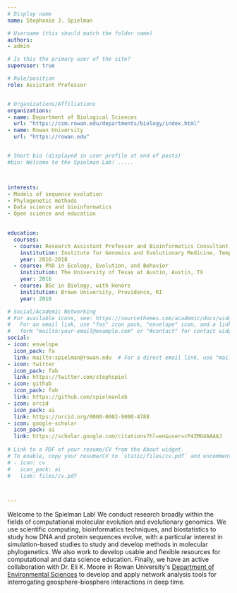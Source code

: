 ```yaml
---
# Display name
name: Stephanie J. Spielman

# Username (this should match the folder name)
authors:
- admin

# Is this the primary user of the site?
superuser: true

# Role/position
role: Assistant Professor


# Organizations/Affiliations
organizations:
- name: Department of Biological Sciences
  url: "https://csm.rowan.edu/departments/biology/index.html"
- name: Rowan University
  url: "https://rowan.edu"


# Short bio (displayed in user profile at end of posts)
#bio: Welcome to the Spielman Lab! .....



interests:
- Models of sequence evolution
- Phylogenetic methods
- Data science and bioinformatics
- Open science and education

  
education:
  courses:
  - course: Research Assistant Professor and Bioinformatics Consultant
    institution: Institute for Genomics and Evolutionary Medicine, Temple University, Philadelphia, PA
    year: 2016-2018
  - course: PhD in Ecology, Evolution, and Behavior
    institution: The University of Texas at Austin, Austin, TX
    year: 2016
  - course: BSc in Biology, with Honors
    institution: Brown University, Providence, RI
    year: 2010

# Social/Academic Networking
# For available icons, see: https://sourcethemes.com/academic/docs/widgets/#icons
#   For an email link, use "fas" icon pack, "envelope" icon, and a link in the
#   form "mailto:your-email@example.com" or "#contact" for contact widget.
social:
- icon: envelope
  icon_pack: fa
  link: mailto:spielman@rowan.edu  # For a direct email link, use "mailto:test@example.org".
- icon: twitter
  icon_pack: fab
  link: https://twitter.com/stephspiel
- icon: github
  icon_pack: fab
  link: https://github.com/spielmanlab
- icon: orcid
  icon_pack: ai
  link: https://orcid.org/0000-0002-9090-4788
- icon: google-scholar
  icon_pack: ai
  link: https://scholar.google.com/citations?hl=en&user=cP4ZMO4AAAAJ
  
# Link to a PDF of your resume/CV from the About widget.
# To enable, copy your resume/CV to `static/files/cv.pdf` and uncomment the lines below.  
# - icon: cv
#   icon_pack: ai
#   link: files/cv.pdf



---
```

Welcome to the Spielman Lab! We conduct research broadly within the fields of computational molecular evolution and evolutionary genomics. We use scientific computing, bioinformatics techniques, and biostatistics to study how DNA and protein sequences evolve, with a particular interest in simulation-based studies to study and develop methods in molecular phylogenetics. We also work to develop usable and flexible resources for computational and data science education. Finally, we have an active collaboration with Dr. Eli K. Moore in Rowan University's [Department of Environmental Sciences](https://earth.rowan.edu/departments/Environmental%20Science/faculty/index.html) to develop and apply network analysis tools for interrogating geosphere-biosphere interactions in deep time.

















